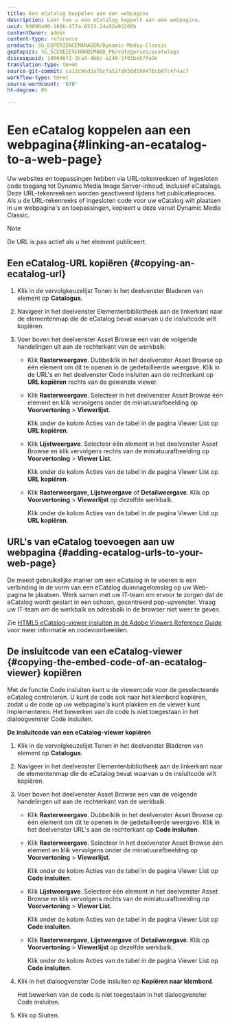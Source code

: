 ```yaml
---
title: Een eCatalog koppelen aan een webpagina
description: Leer hoe u een eCatalog koppelt aan een webpagina.
uuid: 90098a90-180b-477a-8533-24a52a93200b
contentOwner: admin
content-type: reference
products: SG_EXPERIENCEMANAGER/Dynamic-Media-Classic
geptopics: SG_SCENESEVENONDEMAND_PK/categories/ecatalogs
discoiquuid: 140640f2-3ca4-4b6c-a240-5f01be87fa9c
translation-type: tm+mt
source-git-commit: ca12c96d3a76cfa52fd930d190476cb6fc4f4ac7
workflow-type: tm+mt
source-wordcount: '670'
ht-degree: 0%

---
```



# Een eCatalog koppelen aan een webpagina{#linking-an-ecatalog-to-a-web-page}

Uw websites en toepassingen hebben via URL-tekenreeksen of ingesloten code toegang tot Dynamic Media Image Server-inhoud, inclusief eCatalogs. Deze URL-tekenreeksen worden geactiveerd tijdens het publicatieproces. Als u de URL-tekenreeks of ingesloten code voor uw eCatalog wilt plaatsen in uw webpagina&#39;s en toepassingen, kopieert u deze vanuit Dynamic Media Classic.

>[!NOTE]
>
>De URL is pas actief als u het element publiceert.

## Een eCatalog-URL kopiëren {#copying-an-ecatalog-url}

1. Klik in de vervolgkeuzelijst Tonen in het deelvenster Bladeren van element op **Catalogus**.
1. Navigeer in het deelvenster Elementenbibliotheek aan de linkerkant naar de elementenmap die de eCatalog bevat waarvan u de insluitcode wilt kopiëren.
1. Voer boven het deelvenster Asset Browse een van de volgende handelingen uit aan de rechterkant van de werkbalk:

   * Klik **Rasterweergave**. Dubbelklik in het deelvenster Asset Browse op één element om dit te openen in de gedetailleerde weergave. Klik in de URL&#39;s en het deelvenster Code insluiten aan de rechterkant op **URL kopiëren** rechts van de gewenste viewer.
   * Klik **Rasterweergave**. Selecteer in het deelvenster Asset Browse één element en klik vervolgens onder de miniatuurafbeelding op **Voorvertoning** > **Viewerlijst**.

      Klik onder de kolom Acties van de tabel in de pagina Viewer List op **URL kopiëren**.

   * Klik **Lijstweergave**. Selecteer één element in het deelvenster Asset Browse en klik vervolgens rechts van de miniatuurafbeelding op **Voorvertoning** > **Viewer List**.

      Klik onder de kolom Acties van de tabel in de pagina Viewer List op **URL kopiëren**.

   * Klik **Rasterweergave**, **Lijstweergave** of **Detailweergave**. Klik op **Voorvertoning** > **Viewerlijst** op dezelfde werkbalk.

      Klik onder de kolom Acties van de tabel in de pagina Viewer List op **URL kopiëren**.

## URL&#39;s van eCatalog toevoegen aan uw webpagina {#adding-ecatalog-urls-to-your-web-page}

De meest gebruikelijke manier om een eCatalog in te voeren is een verbinding in de vorm van een eCatalog duimnagelomslag op uw Web-pagina te plaatsen. Werk samen met uw IT-team om ervoor te zorgen dat de eCatalog wordt gestart in een schoon, gecentreerd pop-upvenster. Vraag uw IT-team om de werkbalk en adresbalk in de browser niet weer te geven.

Zie [HTML5 eCatalog-viewer insluiten in de Adobe Viewers Reference Guide](https://docs.adobe.com/content/help/en/dynamic-media-developer-resources/library/viewers-aem-assets-dmc/ecatalog/c-html5-20-ecatalog-viewer-about.html) voor meer informatie en codevoorbeelden.

## De insluitcode van een eCatalog-viewer {#copying-the-embed-code-of-an-ecatalog-viewer} kopiëren

Met de functie Code insluiten kunt u de viewercode voor de geselecteerde eCatalog controleren. U kunt de code ook naar het klembord kopiëren, zodat u de code op uw webpagina&#39;s kunt plakken en de viewer kunt implementeren. Het bewerken van de code is niet toegestaan in het dialoogvenster Code insluiten.

**De insluitcode van een eCatalog-viewer kopiëren**

1. Klik in de vervolgkeuzelijst Tonen in het deelvenster Bladeren van element op **Catalogus**.
1. Navigeer in het deelvenster Elementenbibliotheek aan de linkerkant naar de elementenmap die de eCatalog bevat waarvan u de insluitcode wilt kopiëren.
1. Voer boven het deelvenster Asset Browse een van de volgende handelingen uit aan de rechterkant van de werkbalk:

   * Klik **Rasterweergave**. Dubbelklik in het deelvenster Asset Browse op één element om dit te openen in de gedetailleerde weergave. Klik in het deelvenster URL&#39;s aan de rechterkant op **Code insluiten**.
   * Klik **Rasterweergave**. Selecteer in het deelvenster Asset Browse één element en klik vervolgens onder de miniatuurafbeelding op **Voorvertoning** > **Viewerlijst**.

      Klik onder de kolom Acties van de tabel in de pagina Viewer List op **Code insluiten**.

   * Klik **Lijstweergave**. Selecteer één element in het deelvenster Asset Browse en klik vervolgens rechts van de miniatuurafbeelding op **Voorvertoning** > **Viewer List**.

      Klik onder de kolom Acties van de tabel in de pagina Viewer List op **Code insluiten**.

   * Klik **Rasterweergave**, **Lijstweergave** of **Detailweergave**. Klik op **Voorvertoning** > **Viewerlijst** op dezelfde werkbalk.

      Klik onder de kolom Acties van de tabel in de pagina Viewer List op **Code insluiten**.

1. Klik in het dialoogvenster Code insluiten op **Kopiëren naar klembord**.

   Het bewerken van de code is niet toegestaan in het dialoogvenster Code insluiten.

1. Klik op Sluiten.

